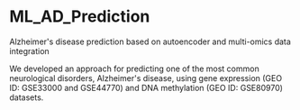 # ML_AD_Prediction
Alzheimer's disease prediction based on autoencoder and multi-omics data integration

We developed an approach for predicting one of the most common neurological disorders, Alzheimer's disease, using gene expression (GEO ID: GSE33000 and GSE44770) and DNA methylation (GEO ID: GSE80970) datasets.
